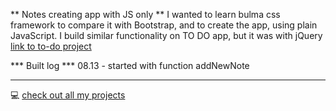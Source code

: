 ** Notes creating app with JS only **
I wanted to learn bulma css framework to compare it with Bootstrap, and to create the app, using plain JavaScript.
I build similar functionality on TO DO app, but it was with jQuery [link to to-do project](https://pinaska.github.io/to-do/)

*** Built log ***
08.13 - started with function addNewNote

-----------------------
:computer: [check out all my projects](https://github.com/pinaska)